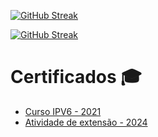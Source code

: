 <a href="https://git.io/streak-stats"><img src="https://github-readme-streak-stats.herokuapp.com?user=MyNameisNunes&theme=python-dark&locale=pt_BR&short_numbers=true&date_format=M%20j%5B%2C%20Y%5D&hide_total_contributions=true" alt="GitHub Streak" /></a>


[![GitHub Streak](https://github-readme-streak-stats.herokuapp.com?user=MyNameisNunes&theme=python-dark&locale=pt_BR&short_numbers=true&date_format=M%20j%5B%2C%20Y%5D&hide_total_contributions=true)](https://git.io/streak-stats)

# Certificados 🎓

- [Curso IPV6 - 2021](./Sage.pdf)  
- [Atividade de extensão - 2024](./CertificadoEscolar.pdf)
